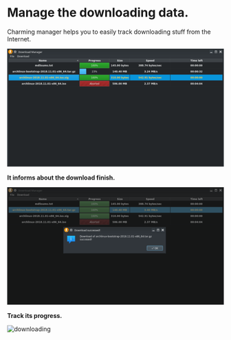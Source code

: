 # Manage the downloading data.

Charming manager helps you to easily track downloading stuff from the Internet.

![manager](images/manager1.png)

<b>It informs about the download finish.</b>

![manager](images/manager2.png)

<b>Track its progress.</b>

![downloading](https://thumbs.gfycat.com/IdenticalGorgeousIzuthrush-size_restricted.gif)
